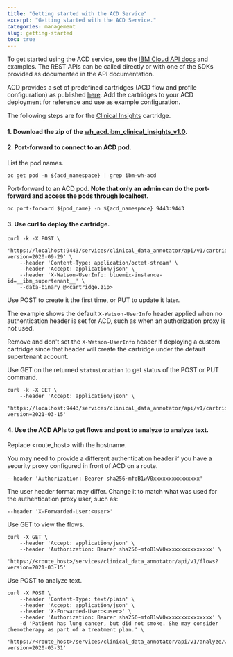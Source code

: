 ```yaml
---
title: "Getting started with the ACD Service"
excerpt: "Getting started with the ACD Service."
categories: management
slug: getting-started
toc: true
---
```


To get started using the ACD service, see the [IBM Cloud API docs](https://cloud.ibm.com/apidocs/wh-acd) and examples. The REST APIs can be called directly or with one of the SDKs provided as documented in the API documentation.

ACD provides a set of predefined cartridges (ACD flow and profile configuration) as published [here](https://github.com/IBM/wh-acd-cartridges). Add the cartridges to your ACD deployment for reference and use as example configuration.

The following steps are for the [Clinical Insights](https://cloud.ibm.com/docs/wh-acd?topic=wh-acd-clinical_insights_overview#clinical_insights_overview) cartridge.

#### 1. Download the zip of the [wh_acd.ibm_clinical_insights_v1.0](https://github.com/IBM/wh-acd-cartridges/blob/master/cartridges/wh_acd.ibm_clinical_insights_v1.0.zip).

#### 2. Port-forward to connect to an ACD pod.

List the pod names.

```
oc get pod -n ${acd_namespace} | grep ibm-wh-acd
```

Port-forward to an ACD pod. **Note that only an admin can do the port-forward and access the pods through localhost.**

```
oc port-forward ${pod_name} -n ${acd_namespace} 9443:9443
```

#### 3. Use curl to deploy the cartridge.

```
curl -k -X POST \
    'https://localhost:9443/services/clinical_data_annotator/api/v1/cartridges?version=2020-09-29' \
    --header 'Content-Type: application/octet-stream' \
    --header 'Accept: application/json' \
    --header 'X-Watson-UserInfo: bluemix-instance-id=__ibm_supertenant__' \
    --data-binary @<cartridge.zip>
```

Use POST to create it the first time, or PUT to update it later.

The example shows the default `X-Watson-UserInfo` header applied when no authentication header is set for ACD, such as when an authorization proxy is not used.

Remove and don't set the `X-Watson-UserInfo` header if deploying a custom cartridge since that header will create the cartridge under the default supertenant account.

Use GET on the returned `statusLocation` to get status of the POST or PUT command.

```
curl -k -X GET \
    --header 'Accept: application/json' \
    'https://localhost:9443/services/clinical_data_annotator/api/v1/cartridges/wh_acd.ibm_clinical_insights_v1.0?version=2021-03-15'
```

#### 4. Use the ACD APIs to get flows and post to analyze to analyze text.

Replace <route_host> with the hostname.

You may need to provide a different authentication header if you have a security proxy configured in front of ACD on a route.

`--header 'Authorization: Bearer sha256~mfoB1wV0xxxxxxxxxxxxxxx'`

The user header format may differ. Change it to match what was used for the authentication proxy user, such as:

`--header 'X-Forwarded-User:<user>'`

Use GET to view the flows.

```
curl -X GET \
    --header 'Accept: application/json' \
    --header 'Authorization: Bearer sha256~mfoB1wV0xxxxxxxxxxxxxxx' \
    'https://<route_host>/services/clinical_data_annotator/api/v1/flows?version=2021-03-15'
```

Use POST to analyze text.

```
curl -X POST \
    --header 'Content-Type: text/plain' \
    --header 'Accept: application/json' \
    --header 'X-Forwarded-User:<user>' \
    --header 'Authorization: Bearer sha256~mfoB1wV0xxxxxxxxxxxxxxx' \    
    -d 'Patient has lung cancer, but did not smoke. She may consider chemotherapy as part of a treatment plan.' \
    'https://<route_host>/services/clinical_data_annotator/api/v1/analyze/wh_acd.ibm_clinical_insights_v1.0_standard_flow?version=2020-03-31'
```
